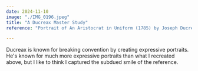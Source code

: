 ```yaml
---
date: 2024-11-10
image: "./IMG_0196.jpeg"
title: "A Ducreax Master Study"
reference: "Portrait of An Aristocrat in Uniform (1785) by Joseph Ducreax"

---
```

Ducreax is known for breaking convention by creating expressive portraits. He's known for much more
expressive portraits than what I recreated above, but I like to think I captured the subdued smile of
the reference.
